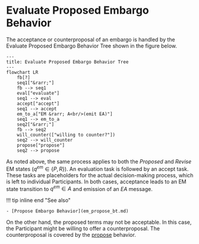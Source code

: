 # Evaluate Proposed Embargo Behavior

The acceptance or counterproposal of an embargo is handled by the Evaluate Proposed Embargo Behavior Tree shown in the
figure below.

```mermaid
---
title: Evaluate Proposed Embargo Behavior Tree
---
flowchart LR
    fb[?]
    seq1["&rarr;"]
    fb --> seq1
    eval["evaluate"]
    seq1 --> eval
    accept["accept"]
    seq1 --> accept
    em_to_a["EM &rarr; A<br/>(emit EA)"]
    seq1 --> em_to_a
    seq2["&rarr;"]
    fb --> seq2
    will_counter(["willing to counter?"])
    seq2 --> will_counter
    propose["propose"]
    seq2 --> propose
```

As noted above, the same process applies to both the *Proposed* and *Revise* EM states ($q^{em} \in \{P,R\}$).
An evaluation task is followed by an accept task.
These tasks are placeholders for the actual decision-making process, which is left to individual Participants.
In both cases, acceptance leads to an EM state transition to $q^{em} \in A$ and emission of an $EA$ message.

!!! tip inline end "See also"

    - [Propose Embargo Behavior](em_propose_bt.md)

On the other hand, the proposed terms may not be acceptable.
In this case, the Participant might be willing to offer a counterproposal.
The counterproposal is covered by the [propose](em_propose_bt.md) behavior.



